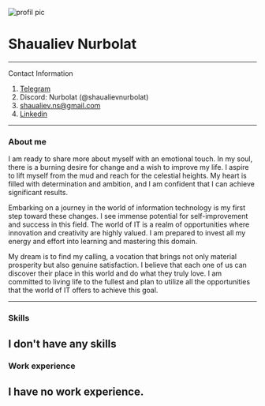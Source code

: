 ![profil pic](https://sun9-44.userapi.com/impg/PIASRx92pDqe3BqDyRFeKC2iB04f4G0cOXgChA/nz_ZFrR9XkA.jpg?size=564x451&quality=95&sign=1122ca338b141e7ee15103d227c6caee&type=album)
# Shaualiev Nurbolat
---
Contact Information
  1. [Telegram](https://t.me/shaualliev)
  2. Discord: Nurbolat (@shaualievnurbolat)
  3. shaualiev.ns@gmail.com
  4. [Linkedin](www.linkedin.com/in/shaualievnurbolat)
---
### About me 
I am ready to share more about myself with an emotional touch. In my soul, there is a burning desire for change and a wish to improve my life. I aspire to lift myself from the mud and reach for the celestial heights. My heart is filled with determination and ambition, and I am confident that I can achieve significant results.

Embarking on a journey in the world of information technology is my first step toward these changes. I see immense potential for self-improvement and success in this field. The world of IT is a realm of opportunities where innovation and creativity are highly valued. I am prepared to invest all my energy and effort into learning and mastering this domain.

My dream is to find my calling, a vocation that brings not only material prosperity but also genuine satisfaction. I believe that each one of us can discover their place in this world and do what they truly love. I am committed to living life to the fullest and plan to utilize all the opportunities that the world of IT offers to achieve this goal.

--- 
### Skills
I don't have any skills
---
### Work experience 
I have no work experience.
--- 
